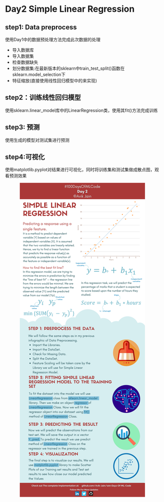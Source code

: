 # Day2 Simple Linear Regression

## step1: Data preprocess 

使用Day1中的数据预处理方法完成此次数据的处理

- 导入数据库
- 导入数据集
- 检查数据缺失
- 划分数据集:在最新版本的sklearn中train_test_split()函数在sklearn.model_selection下
- 特征缩放(直接使用线性回归模型中的来实现)

## step2：训练线性回归模型

使用sklearn.linear_model库中的LinearRegression类，使用其fit()方法完成训练

## step3: 预测

使用生成的模型对测试集进行预测

## step4:可视化

使用matplotlib.pyplot对结果进行可视化，同时将训练集和测试集做成散点图，观看预测效果

<p align="center">
    <img src="https://github.com/QiujieDong/Learn_ML_in_100_days/blob/master/Info_graphs/Day%202.jpg">
</p>
